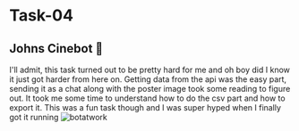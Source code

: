 # Task-04 
## Johns Cinebot 🎥
I'll admit, this task turned out to be pretty hard for me and oh boy did I know it just got harder from here on. Getting data from the api was the easy part, sending it as a chat along with the poster image took some reading to figure out. It took me some time to understand how to do the csv part and how to export it. This was a fun task though and I was super hyped when I finally got it running
![botatwork](https://user-images.githubusercontent.com/116485921/206865206-70a41166-2018-4131-9415-9de8f11ad433.gif)
